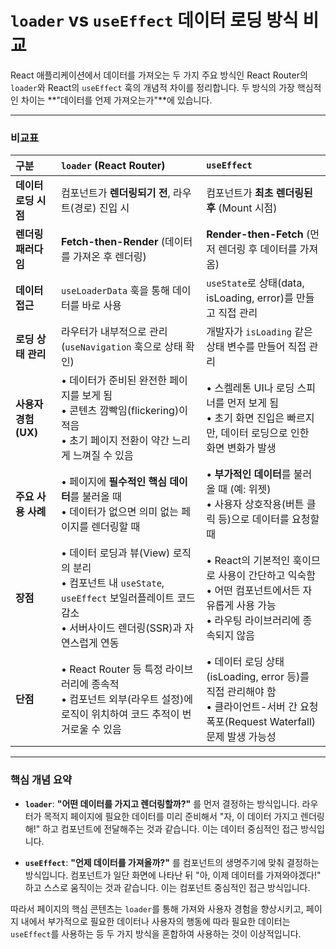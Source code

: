 # `loader` vs `useEffect` 데이터 로딩 방식 비교

React 애플리케이션에서 데이터를 가져오는 두 가지 주요 방식인 React Router의 `loader`와 React의 `useEffect` 훅의 개념적 차이를 정리합니다. 두 방식의 가장 핵심적인 차이는 **"데이터를 언제 가져오는가"**에 있습니다.

---

### 비교표

| 구분 | `loader` (React Router) | `useEffect` |
| :--- | :--- | :--- |
| **데이터 로딩 시점** | 컴포넌트가 **렌더링되기 전**, 라우트(경로) 진입 시 | 컴포넌트가 **최초 렌더링된 후** (Mount 시점) |
| **렌더링 패러다임** | **Fetch-then-Render** (데이터를 가져온 후 렌더링) | **Render-then-Fetch** (먼저 렌더링 후 데이터를 가져옴) |
| **데이터 접근** | `useLoaderData` 훅을 통해 데이터를 바로 사용 | `useState`로 상태(data, isLoading, error)를 만들고 직접 관리 |
| **로딩 상태 관리** | 라우터가 내부적으로 관리 (`useNavigation` 훅으로 상태 확인) | 개발자가 `isLoading` 같은 상태 변수를 만들어 직접 관리 |
| **사용자 경험 (UX)** | • 데이터가 준비된 완전한 페이지를 보게 됨<br>• 콘텐츠 깜빡임(flickering)이 적음<br>• 초기 페이지 전환이 약간 느리게 느껴질 수 있음 | • 스켈레톤 UI나 로딩 스피너를 먼저 보게 됨<br>• 초기 화면 진입은 빠르지만, 데이터 로딩으로 인한 화면 변화가 발생 |
| **주요 사용 사례** | • 페이지에 **필수적인 핵심 데이터**를 불러올 때<br>• 데이터가 없으면 의미 없는 페이지를 렌더링할 때 | • **부가적인 데이터**를 불러올 때 (예: 위젯)<br>• 사용자 상호작용(버튼 클릭 등)으로 데이터를 요청할 때 |
| **장점** | • 데이터 로딩과 뷰(View) 로직의 분리<br>• 컴포넌트 내 `useState`, `useEffect` 보일러플레이트 코드 감소<br>• 서버사이드 렌더링(SSR)과 자연스럽게 연동 | • React의 기본적인 훅이므로 사용이 간단하고 익숙함<br>• 어떤 컴포넌트에서든 자유롭게 사용 가능<br>• 라우팅 라이브러리에 종속되지 않음 |
| **단점** | • React Router 등 특정 라이브러리에 종속적<br>• 컴포넌트 외부(라우트 설정)에 로직이 위치하여 코드 추적이 번거로울 수 있음 | • 데이터 로딩 상태(isLoading, error 등)를 직접 관리해야 함<br>• 클라이언트-서버 간 요청 폭포(Request Waterfall) 문제 발생 가능성 |

---

### 핵심 개념 요약

* **`loader`**: **"어떤 데이터를 가지고 렌더링할까?"** 를 먼저 결정하는 방식입니다. 라우터가 목적지 페이지에 필요한 데이터를 미리 준비해서 "자, 이 데이터 가지고 렌더링해!" 하고 컴포넌트에 전달해주는 것과 같습니다. 이는 데이터 중심적인 접근 방식입니다.

* **`useEffect`**: **"언제 데이터를 가져올까?"** 를 컴포넌트의 생명주기에 맞춰 결정하는 방식입니다. 컴포넌트가 일단 화면에 나타난 뒤 "아, 이제 데이터를 가져와야겠다!" 하고 스스로 움직이는 것과 같습니다. 이는 컴포넌트 중심적인 접근 방식입니다.

따라서 페이지의 핵심 콘텐츠는 `loader`를 통해 가져와 사용자 경험을 향상시키고, 페이지 내에서 부가적으로 필요한 데이터나 사용자의 행동에 따라 필요한 데이터는 `useEffect`를 사용하는 등 두 가지 방식을 혼합하여 사용하는 것이 이상적입니다.